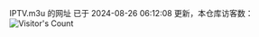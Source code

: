 IPTV.m3u 的网址 已于 2024-08-26 06:12:08 更新，本仓库访客数：![Visitor's Count](https://profile-counter.glitch.me/hero1898_tv/count.svg)
